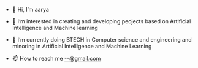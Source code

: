 - 👋 Hi, I’m aarya 
- 👀 I’m interested in creating and developing peojects based on Artificial Intelligence and Machine learning 
- 🌱 I’m currently doing BTECH in Computer science and engineering and minoring in Artificial Intelligence and Machine Learning 
  
- 📫 How to reach me --@gmail.com

<!---
areasss2005/areasss2005 is a ✨ special ✨ repository because its `README.md` (this file) appears on your GitHub profile.
You can click the Preview link to take a look at your changes.
--->
